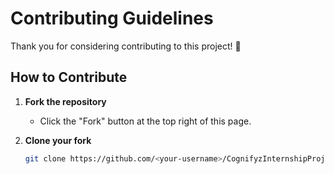 # Contributing Guidelines

Thank you for considering contributing to this project! 🎉

## How to Contribute

1. **Fork the repository**
   - Click the "Fork" button at the top right of this page.

2. **Clone your fork**
   ```bash
   git clone https://github.com/<your-username>/CognifyzInternshipProject.git
